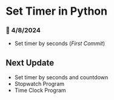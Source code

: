 # Set Timer in Python

### 📅 4/8/2024
- Set timer by seconds (_First Commit_)

## Next Update
- Set timer by seconds and countdown
- Stopwatch Program
- Time Clock Program